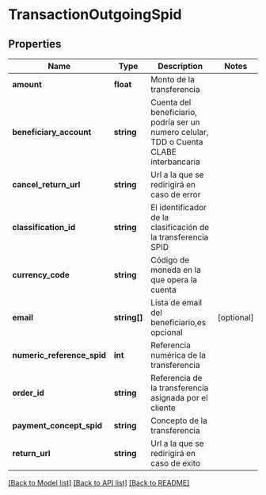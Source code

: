# TransactionOutgoingSpid

## Properties
Name | Type | Description | Notes
------------ | ------------- | ------------- | -------------
**amount** | **float** | Monto de la transferencia | 
**beneficiary_account** | **string** | Cuenta del beneficiario, podría ser un numero celular, TDD o Cuenta CLABE interbancaria | 
**cancel_return_url** | **string** | Url a la que se redirigirá en caso de error | 
**classification_id** | **string** | El identificador de la clasificación de la transferencia SPID | 
**currency_code** | **string** | Código de moneda en la que opera la cuenta | 
**email** | **string[]** | Lista de email del beneficiario,es opcional | [optional] 
**numeric_reference_spid** | **int** | Referencia numérica de la transferencia | 
**order_id** | **string** | Referencia de la transferencia asignada por el cliente | 
**payment_concept_spid** | **string** | Concepto de la transferencia | 
**return_url** | **string** | Url a la que se redirigirá en caso de exito | 

[[Back to Model list]](../../README.md#documentation-for-models) [[Back to API list]](../../README.md#documentation-for-api-endpoints) [[Back to README]](../../README.md)

